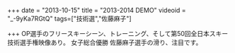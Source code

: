 +++
date = "2013-10-15"
title = "2013-2014 DEMO"
videoid = "_-9yKa7RGtQ"
tags=["技術選","佐藤麻子"]

+++
OP選手のフリースキーシーン、トレーニング、そして第50回全日本スキー技術選手権­映像あり。 女子総合優勝 佐藤麻子選手の滑り、注目です。
